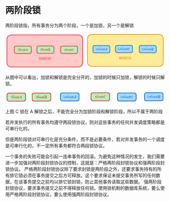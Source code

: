 # 两阶段锁

两阶段锁指，所有事务分为两个阶段，一个是加锁，另一个是解锁

![image-20240225210057785](./../img/image-20240225210057785.png)

从图中可以看出，加锁和解锁是完全分开的，加锁的时候只加锁，解锁的时候只解锁。

![image-20240225210233910](./../img/image-20240225210233910.png)

上图 C 锁在 A 解锁之后，不能完全分为加锁阶段和解锁阶段，所以不属于两阶段

若并发执行的所有事务均遵守两段锁协议，则对这些事务的任何并发调度策略都是可串行化的。

但是两阶段锁对可串行化是充分条件，而不是必要条件，若对并发事务的一个调度是可串行化的，不一定所有事务都符合两段锁协议。

一个事务的失败可能会引起一连串事务的回滚。为避免这种情况的发生，我们需要进一步加强对两阶段封锁协议的控制，这就是：严格两阶段封锁协议和强两阶段封锁协议。
严格两阶段封锁协议除了要求封锁是两阶段之外，还要求事务持有的所有排它锁必须在事务提交之后方可释放。这个要求保证未提交事务所写的任何数据，在该事务提交之前均以排它锁封锁，防止其他事务读取这些数据。
强两阶段封锁协议，要求事务提交之前不得释放任何锁。使用锁机制的数据库系统，要么使用严格两阶段封锁协议，要么使用强两阶段封锁协议。